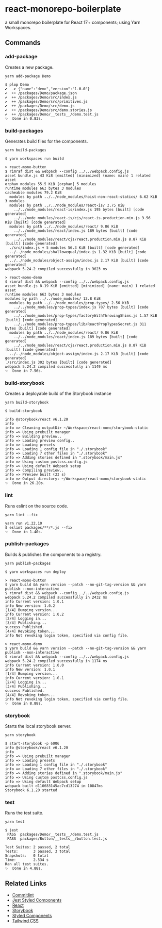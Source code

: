 # react-monorepo-boilerplate

a small monorepo boilerplate for React 17+ components; using Yarn Workspaces.

## Commands

### add-package <package-name>

Creates a new package.

```shell
yarn add-package Demo

$ plop Demo
✔  -> {"name":"demo","version":"1.0.0"}
✔  ++ /packages/Demo/package.json
✔  ++ /packages/Demo/src/index.js
✔  ++ /packages/Demo/src/primitives.js
✔  ++ /packages/Demo/src/demo.js
✔  ++ /packages/Demo/src/demo.stories.js
✔  ++ /packages/Demo/__tests__/demo.test.js
✨  Done in 0.83s.
```

### build-packages

Generates build files for the components.

```shell
yarn build-packages

$ yarn workspaces run build

> react-mono-button
$ rimraf dist && webpack --config ../../webpack.config.js
asset bundle.js 43 KiB [emitted] [minimized] (name: main) 1 related asset
orphan modules 55.5 KiB [orphan] 5 modules
runtime modules 663 bytes 3 modules
cacheable modules 79.2 KiB
  modules by path ../../node_modules/hoist-non-react-statics/ 6.62 KiB 3 modules
  modules by path ../../node_modules/react-is/ 3.75 KiB
    ../../node_modules/react-is/index.js 195 bytes [built] [code generated]
    ../../node_modules/react-is/cjs/react-is.production.min.js 3.56 KiB [built] [code generated]
  modules by path ../../node_modules/react/ 9.06 KiB
    ../../node_modules/react/index.js 189 bytes [built] [code generated]
    ../../node_modules/react/cjs/react.production.min.js 8.87 KiB [built] [code generated]
  ./src/index.js + 5 modules 56.3 KiB [built] [code generated]
  ../../node_modules/shallowequal/index.js 1.32 KiB [built] [code generated]
  ../../node_modules/object-assign/index.js 2.17 KiB [built] [code generated]
webpack 5.24.2 compiled successfully in 3023 ms

> react-mono-demo
$ rimraf dist && webpack --config ../../webpack.config.js
asset bundle.js 8.19 KiB [emitted] [minimized] (name: main) 1 related asset
runtime modules 663 bytes 3 modules
modules by path ../../node_modules/ 13.8 KiB
  modules by path ../../node_modules/prop-types/ 2.56 KiB
    ../../node_modules/prop-types/index.js 707 bytes [built] [code generated]
    ../../node_modules/prop-types/factoryWithThrowingShims.js 1.57 KiB [built] [code generated]
    ../../node_modules/prop-types/lib/ReactPropTypesSecret.js 311 bytes [built] [code generated]
  modules by path ../../node_modules/react/ 9.06 KiB
    ../../node_modules/react/index.js 189 bytes [built] [code generated]
    ../../node_modules/react/cjs/react.production.min.js 8.87 KiB [built] [code generated]
  ../../node_modules/object-assign/index.js 2.17 KiB [built] [code generated]
./src/index.js 302 bytes [built] [code generated]
webpack 5.24.2 compiled successfully in 1149 ms
✨  Done in 7.56s.
```

### build-storybook

Creates a deployable build of the Storybook instance

```shell
yarn build-storybook

$ build-storybook

info @storybook/react v6.1.20
info
info => Cleaning outputDir ~/Workspace/react-mono/storybook-static
info => Using prebuilt manager
info => Building preview..
info => Loading preview config..
info => Loading presets
info => Loading 1 config file in "./.storybook"
info => Loading 7 other files in "./.storybook"
info => Adding stories defined in ".storybook/main.js"
info => Using custom postcss.config.js
info => Using default Webpack setup
info => Compiling preview..
info => Preview built (23 s)
info => Output directory: ~/Workspace/react-mono/storybook-static
✨  Done in 26.20s.
```

### lint

Runs eslint on the source code.

```shell
yarn lint --fix

yarn run v1.22.10
$ eslint packages/**/*.js --fix
✨  Done in 1.40s.
```

### publish-packages

Builds & publishes the components to a registry.

```shell
yarn publish-packages

$ yarn workspaces run deploy

> react-mono-button
$ yarn build && yarn version --patch --no-git-tag-version && yarn publish --non-interactive
$ rimraf dist && webpack --config ../../webpack.config.js
webpack 5.24.2 compiled successfully in 2432 ms
info Current version: 1.0.1
info New version: 1.0.2
[1/4] Bumping version...
info Current version: 1.0.2
[2/4] Logging in...
[3/4] Publishing...
success Published.
[4/4] Revoking token...
info Not revoking login token, specified via config file.

> react-mono-demo
$ yarn build && yarn version --patch --no-git-tag-version && yarn publish --non-interactive
$ rimraf dist && webpack --config ../../webpack.config.js
webpack 5.24.2 compiled successfully in 1174 ms
info Current version: 1.0.0
info New version: 1.0.1
[1/4] Bumping version...
info Current version: 1.0.1
[2/4] Logging in...
[3/4] Publishing...
success Published.
[4/4] Revoking token...
info Not revoking login token, specified via config file.
✨  Done in 8.88s.
```

### storybook

Starts the local storybook server.

```shell
yarn storybook

$ start-storybook -p 6006
info @storybook/react v6.1.20
info
info => Using prebuilt manager
info => Loading presets
info => Loading 1 config file in "./.storybook"
info => Loading 7 other files in "./.storybook"
info => Adding stories defined in ".storybook/main.js"
info => Using custom postcss.config.js
info => Using default Webpack setup
webpack built d110683145ac7cd13274 in 10847ms
Storybook 6.1.20 started
```

### test

Runs the test suite.

```shell
yarn test

$ jest
 PASS  packages/Demo/__tests__/demo.test.js
 PASS  packages/Button/__tests__/button.test.js

Test Suites: 2 passed, 2 total
Tests:       3 passed, 3 total
Snapshots:   0 total
Time:        2.534 s
Ran all test suites.
✨  Done in 4.88s.
```

## Related Links

- [Commitlint](https://commitlint.js.org/#/)
- [Jest Styled Components](https://www.npmjs.com/package/jest-styled-components)
- [React](https://reactjs.org/)
- [Storybook](https://storybook.js.org/)
- [Styled Components](https://styled-components.com/)
- [Tailwind CSS](https://tailwindcss.com/)

